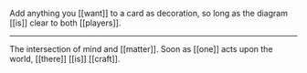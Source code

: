 Add anything you [[want]] to a card as decoration, so long as the diagram [[is]] clear to both [[players]].
- - - 
The intersection of mind and [[matter]]. Soon as [[one]] acts upon the world, [[there]] [[is]] [[craft]].